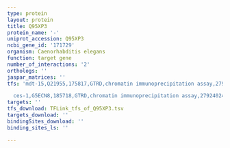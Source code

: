 ```yaml
---
type: protein
layout: protein
title: Q95XP3
protein_name: '-'
uniprot_accession: Q95XP3
ncbi_gene_id: '171729'
organism: Caenorhabditis elegans
function: target gene
number_of_interactions: '2'
orthologs: ''
jaspar_matrices: ''
tfs: 'mdt-15,Q21955,175817,GTRD,chromatin immunoprecipitation assay,27924024%5Buid%5D,No

  ces-1,G5ECN8,185718,GTRD,chromatin immunoprecipitation assay,27924024%5Buid%5D,No'
targets: ''
tfs_download: TFLink_tfs_of_Q95XP3.tsv
targets_download: ''
bindingSites_download: ''
binding_sites_ls: ''

---
```

